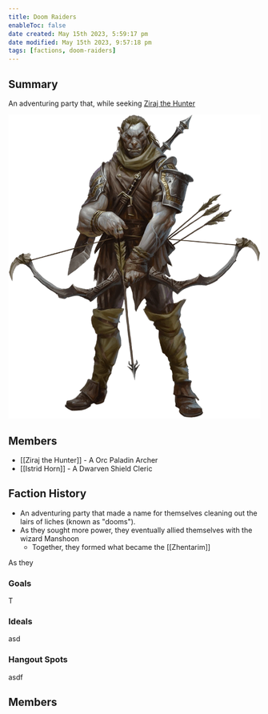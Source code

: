 ```yaml
---
title: Doom Raiders
enableToc: false
date created: May 15th 2023, 5:59:17 pm
date modified: May 15th 2023, 9:57:18 pm
tags: [factions, doom-raiders]
---
```

## Summary
An adventuring party that, while seeking [Ziraj the Hunter](Ziraj%20the%20Hunter.md)

![](attachments/Ziraj.png)

## Members
- [[Ziraj the Hunter]] - A Orc Paladin Archer
- [[Istrid Horn]] - A Dwarven Shield Cleric

## Faction History
- An adventuring party that made a name for themselves cleaning out the lairs of liches (known as "dooms").
- As they sought more power, they eventually allied themselves with the wizard Manshoon
	- Together, they formed what became the [[Zhentarim]]

As they

### Goals
T
### Ideals
asd
### Hangout Spots
asdf

## Members
